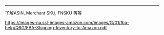 
---

了解ASIN, Merchant SKU, FNSKU 等等

https://images-na.ssl-images-amazon.com/images/G/01/fba-help/QRG/FBA-Shipping-Inventory-to-Amazon.pdf



